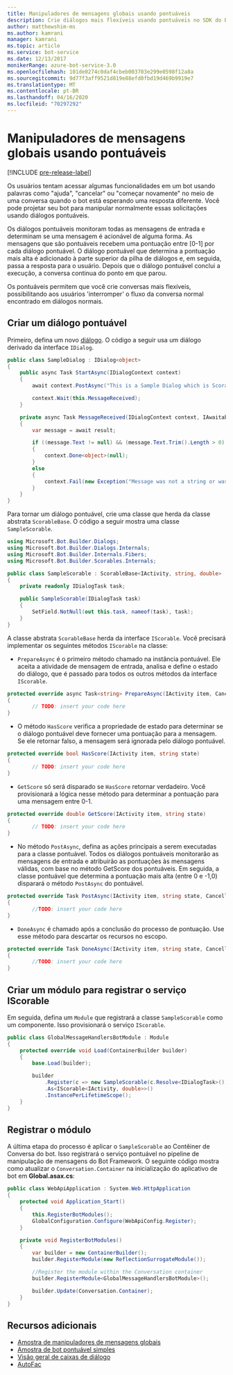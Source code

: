 ```yaml
---
title: Manipuladores de mensagens globais usando pontuáveis
description: Crie diálogos mais flexíveis usando pontuáveis no SDK do Bot Framework para .NET.
author: matthewshim-ms
ms.author: kamrani
manager: kamrani
ms.topic: article
ms.service: bot-service
ms.date: 12/13/2017
monikerRange: azure-bot-service-3.0
ms.openlocfilehash: 101de0274c0daf4cbeb003703e299e0598f12a8a
ms.sourcegitcommit: 9d77f3aff9521d819e88efd0fbd19d469b9919e7
ms.translationtype: MT
ms.contentlocale: pt-BR
ms.lasthandoff: 04/16/2020
ms.locfileid: "70297292"
---
```

# <a name="global-message-handlers-using-scorables"></a>Manipuladores de mensagens globais usando pontuáveis

[!INCLUDE [pre-release-label](../includes/pre-release-label-v3.md)]

Os usuários tentam acessar algumas funcionalidades em um bot usando palavras como "ajuda", "cancelar" ou "começar novamente" no meio de uma conversa quando o bot está esperando uma resposta diferente. Você pode projetar seu bot para manipular normalmente essas solicitações usando diálogos pontuáveis.

Os diálogos pontuáveis monitoram todas as mensagens de entrada e determinam se uma mensagem é acionável de alguma forma. As mensagens que são pontuáveis recebem uma pontuação entre [0-1] por cada diálogo pontuável. O diálogo pontuável que determina a pontuação mais alta é adicionado à parte superior da pilha de diálogos e, em seguida, passa a resposta para o usuário. Depois que o diálogo pontuável conclui a execução, a conversa continua do ponto em que parou.

Os pontuáveis permitem que você crie conversas mais flexíveis, possibilitando aos usuários 'interromper' o fluxo da conversa normal encontrado em diálogos normais.

## <a name="create-a-scorable-dialog"></a>Criar um diálogo pontuável

Primeiro, defina um novo [diálogo](bot-builder-dotnet-dialogs.md). O código a seguir usa um diálogo derivado da interface `IDialog`.

```cs
public class SampleDialog : IDialog<object>
{
    public async Task StartAsync(IDialogContext context)
    {
        await context.PostAsync("This is a Sample Dialog which is Scorable. Reply with anything to return to the prior prior dialog.");

        context.Wait(this.MessageReceived);
    }

    private async Task MessageReceived(IDialogContext context, IAwaitable<IMessageActivity> result)
    {
        var message = await result;

        if ((message.Text != null) && (message.Text.Trim().Length > 0))
        {
            context.Done<object>(null);
        }
        else
        {
            context.Fail(new Exception("Message was not a string or was an empty string."));
        }
    }
}
```
Para tornar um diálogo pontuável, crie uma classe que herda da classe abstrata `ScorableBase`. O código a seguir mostra uma classe `SampleScorable`.

```cs
using Microsoft.Bot.Builder.Dialogs;
using Microsoft.Bot.Builder.Dialogs.Internals;
using Microsoft.Bot.Builder.Internals.Fibers;
using Microsoft.Bot.Builder.Scorables.Internals;

public class SampleScorable : ScorableBase<IActivity, string, double>
{
    private readonly IDialogTask task;

    public SampleScorable(IDialogTask task)
    {
        SetField.NotNull(out this.task, nameof(task), task);
    }
}
```
A classe abstrata `ScorableBase` herda da interface `IScorable`. Você precisará implementar os seguintes métodos `IScorable` na classe:

- `PrepareAsync` é o primeiro método chamado na instância pontuável. Ele aceita a atividade de mensagem de entrada, analisa e define o estado do diálogo, que é passado para todos os outros métodos da interface `IScorable`.

```cs
protected override async Task<string> PrepareAsync(IActivity item, CancellationToken token)
{
        // TODO: insert your code here
}
```

- O método `HasScore` verifica a propriedade de estado para determinar se o diálogo pontuável deve fornecer uma pontuação para a mensagem. Se ele retornar falso, a mensagem será ignorada pelo diálogo pontuável.

```cs
protected override bool HasScore(IActivity item, string state)
{
        // TODO: insert your code here
}
```

- `GetScore` só será disparado se `HasScore` retornar verdadeiro. Você provisionará a lógica nesse método para determinar a pontuação para uma mensagem entre 0-1.

```cs
protected override double GetScore(IActivity item, string state)
{
        // TODO: insert your code here
}
```
- No método `PostAsync`, defina as ações principais a serem executadas para a classe pontuável. Todos os diálogos pontuáveis monitorarão as mensagens de entrada e atribuirão as pontuações às mensagens válidas, com base no método GetScore dos pontuáveis. Em seguida, a classe pontuável que determina a pontuação mais alta (entre 0 e -1,0) disparará o método `PostAsync` do pontuável.

```cs
protected override Task PostAsync(IActivity item, string state, CancellationToken token)
{
        //TODO: insert your code here
}
```

- `DoneAsync` é chamado após a conclusão do processo de pontuação. Use esse método para descartar os recursos no escopo.

```cs
protected override Task DoneAsync(IActivity item, string state, CancellationToken token)
{
        //TODO: insert your code here
}
```

## <a name="create-a-module-to-register-the-iscorable-service"></a>Criar um módulo para registrar o serviço IScorable

Em seguida, defina um `Module` que registrará a classe `SampleScorable` como um componente. Isso provisionará o serviço `IScorable`.

```cs
public class GlobalMessageHandlersBotModule : Module
{
    protected override void Load(ContainerBuilder builder)
    {
        base.Load(builder);

        builder
            .Register(c => new SampleScorable(c.Resolve<IDialogTask>()))
            .As<IScorable<IActivity, double>>()
            .InstancePerLifetimeScope();
    }
}
```
## <a name="register-the-module"></a>Registrar o módulo  

A última etapa do processo é aplicar o `SampleScorable` ao Contêiner de Conversa do bot. Isso registrará o serviço pontuável no pipeline de manipulação de mensagens do Bot Framework. O seguinte código mostra como atualizar o `Conversation.Container` na inicialização do aplicativo de bot em **Global.asax.cs**:

```cs
public class WebApiApplication : System.Web.HttpApplication
{
    protected void Application_Start()
    {
        this.RegisterBotModules();
        GlobalConfiguration.Configure(WebApiConfig.Register);
    }

    private void RegisterBotModules()
    {
        var builder = new ContainerBuilder();
        builder.RegisterModule(new ReflectionSurrogateModule());

        //Register the module within the Conversation container
        builder.RegisterModule<GlobalMessageHandlersBotModule>();

        builder.Update(Conversation.Container);
    }
}
```

## <a name="additional-resources"></a>Recursos adicionais
* [Amostra de manipuladores de mensagens globais](https://github.com/Microsoft/BotBuilder-Samples/tree/master/CSharp/core-GlobalMessageHandlers)
* [Amostra de bot pontuável simples](https://github.com/Microsoft/BotFramework-Samples/tree/master/blog-samples/CSharp/ScorableBotSample)
* [Visão geral de caixas de diálogo](bot-builder-dotnet-dialogs.md)
* [AutoFac](https://autofac.org/)
